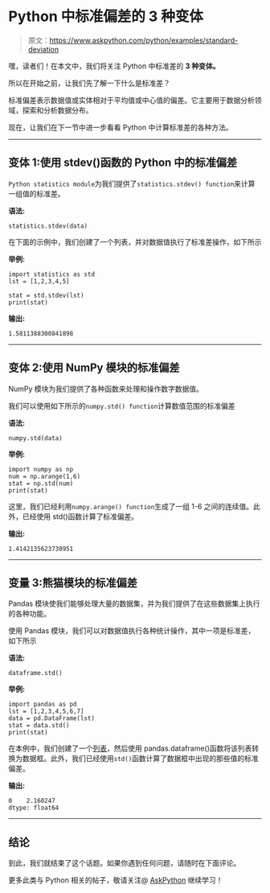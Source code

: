 # Python 中标准偏差的 3 种变体

> 原文：<https://www.askpython.com/python/examples/standard-deviation>

嘿，读者们！在本文中，我们将关注 Python 中标准差的 **3 种变体。**

所以在开始之前，让我们先了解一下什么是标准差？

标准偏差表示数据值或实体相对于平均值或中心值的偏差。它主要用于数据分析领域，探索和分析数据分布。

现在，让我们在下一节中进一步看看 Python 中计算标准差的各种方法。

* * *

## 变体 1:使用 stdev()函数的 Python 中的标准偏差

`Python statistics module`为我们提供了`statistics.stdev() function`来计算一组值的标准差。

**语法:**

```
statistics.stdev(data)

```

在下面的示例中，我们创建了一个列表，并对数据值执行了标准差操作，如下所示

**举例:**

```
import statistics as std
lst = [1,2,3,4,5]

stat = std.stdev(lst)
print(stat)

```

**输出:**

```
1.5811388300841898

```

* * *

## 变体 2:使用 NumPy 模块的标准偏差

NumPy 模块为我们提供了各种函数来处理和操作数字数据值。

我们可以使用如下所示的`numpy.std() function`计算数值范围的标准偏差

**语法:**

```
numpy.std(data)

```

**举例:**

```
import numpy as np
num = np.arange(1,6)
stat = np.std(num)
print(stat)

```

这里，我们已经利用`numpy.arange() function`生成了一组 1-6 之间的连续值。此外，已经使用 std()函数计算了标准偏差。

**输出:**

```
1.4142135623730951

```

* * *

## 变量 3:熊猫模块的标准偏差

Pandas 模块使我们能够处理大量的数据集，并为我们提供了在这些数据集上执行的各种功能。

使用 Pandas 模块，我们可以对数据值执行各种统计操作，其中一项是标准差，如下所示

**语法:**

```
dataframe.std()

```

**举例:**

```
import pandas as pd
lst = [1,2,3,4,5,6,7]
data = pd.DataFrame(lst)
stat = data.std()
print(stat)

```

在本例中，我们创建了一个[列表](https://www.askpython.com/python/list/python-list)，然后使用 pandas.dataframe()函数将该列表转换为数据框。此外，我们已经使用`std()`函数计算了数据框中出现的那些值的标准偏差。

**输出:**

```
0    2.160247
dtype: float64

```

* * *

## 结论

到此，我们就结束了这个话题。如果你遇到任何问题，请随时在下面评论。

更多此类与 Python 相关的帖子，敬请关注@ [AskPython](https://www.askpython.com/) 继续学习！